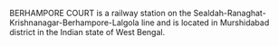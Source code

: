 BERHAMPORE COURT is a railway station on the Sealdah-Ranaghat-Krishnanagar-Berhampore-Lalgola line and is located in Murshidabad district in the Indian state of West Bengal.
